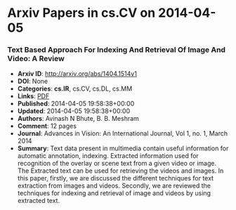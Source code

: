 # Arxiv Papers in cs.CV on 2014-04-05
### Text Based Approach For Indexing And Retrieval Of Image And Video: A Review
- **Arxiv ID**: http://arxiv.org/abs/1404.1514v1
- **DOI**: None
- **Categories**: **cs.IR**, cs.CV, cs.DL, cs.MM
- **Links**: [PDF](http://arxiv.org/pdf/1404.1514v1)
- **Published**: 2014-04-05 19:58:38+00:00
- **Updated**: 2014-04-05 19:58:38+00:00
- **Authors**: Avinash N Bhute, B. B. Meshram
- **Comment**: 12 pages
- **Journal**: Advances in Vision: An International Journal, Vol 1, no. 1, March
  2014
- **Summary**: Text data present in multimedia contain useful information for automatic annotation, indexing. Extracted information used for recognition of the overlay or scene text from a given video or image. The Extracted text can be used for retrieving the videos and images. In this paper, firstly, we are discussed the different techniques for text extraction from images and videos. Secondly, we are reviewed the techniques for indexing and retrieval of image and videos by using extracted text.



